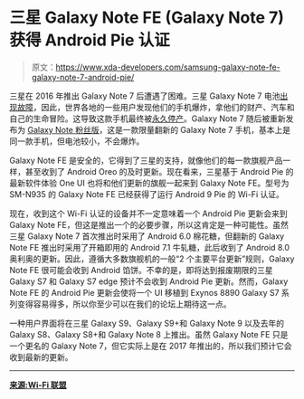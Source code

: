 # 三星 Galaxy Note FE (Galaxy Note 7)获得 Android Pie 认证

> 原文：<https://www.xda-developers.com/samsung-galaxy-note-fe-galaxy-note-7-android-pie/>

三星在 2016 年推出 Galaxy Note 7 后遭遇了困难。三星 Galaxy Note 7 电池[出现故障](https://www.xda-developers.com/samsung-galaxy-note-7-batteries-were-tested-within-the-company/)，因此，世界各地的一些用户发现他们的手机爆炸，拿他们的财产、汽车和自己的生命冒险。这导致这款手机最终被[永久停产](https://www.xda-developers.com/samsung-permanently-discontinues-production-and-sales-of-galaxy-note-7/)。Galaxy Note 7 随后被重新发布为 [Galaxy Note 粉丝版](https://www.xda-developers.com/samsung-officially-launches-the-galaxy-note-7-fan-edition-in-korea/)，这是一款限量翻新的 Galaxy Note 7 手机，基本上是同一款手机，但电池较小，不会爆炸。

Galaxy Note FE 是安全的，它得到了三星的支持，就像他们的每一款旗舰产品一样，甚至收到了 Android Oreo 的及时更新。现在看来，三星基于 Android Pie 的最新软件体验 One UI 也将和他们更新的旗舰一起来到 Galaxy Note FE。型号为 SM-N935 的 Galaxy Note FE 已经获得了运行 Android 9 Pie 的 Wi-Fi 认证。

现在，收到这个 Wi-Fi 认证的设备并不一定意味着一个 Android Pie 更新会来到 Galaxy Note FE，但这是推出一个的必要步骤，所以这肯定是一种可能性。虽然三星 Galaxy Note 7 首次推出时采用了 Android 6.0 棉花糖，但翻新的 Galaxy Note FE 推出时采用了开箱即用的 Android 7.1 牛轧糖，此后收到了 Android 8.0 奥利奥的更新。因此，遵循大多数旗舰机的一般“2 个主要平台更新”规则，Galaxy Note FE 很可能会收到 Android 馅饼。不幸的是，即将达到报废期限的三星 Galaxy S7 和 Galaxy S7 edge 预计不会收到 Android Pie 更新。然而，Galaxy Note FE 的 Android Pie 更新会使将一个 UI 移植到 Exynos 8890 Galaxy S7 系列变得容易得多，所以你至少可以在我们的论坛上期待这一点。

一种用户界面将在三星 Galaxy S9、Galaxy S9+和 Galaxy Note 9 以及去年的 Galaxy S8、Galaxy S8+和 Galaxy Note 8 上推出。虽然 Galaxy Note FE 只是一个更名的 Galaxy Note 7，但它实际上是在 2017 年推出的，所以我们预计它会收到最新的更新。

* * *

[**来源:Wi-Fi 联盟**](http://certifications.prod.wi-fi.org/pdf/certificate/public/download?cid=WFA72015)